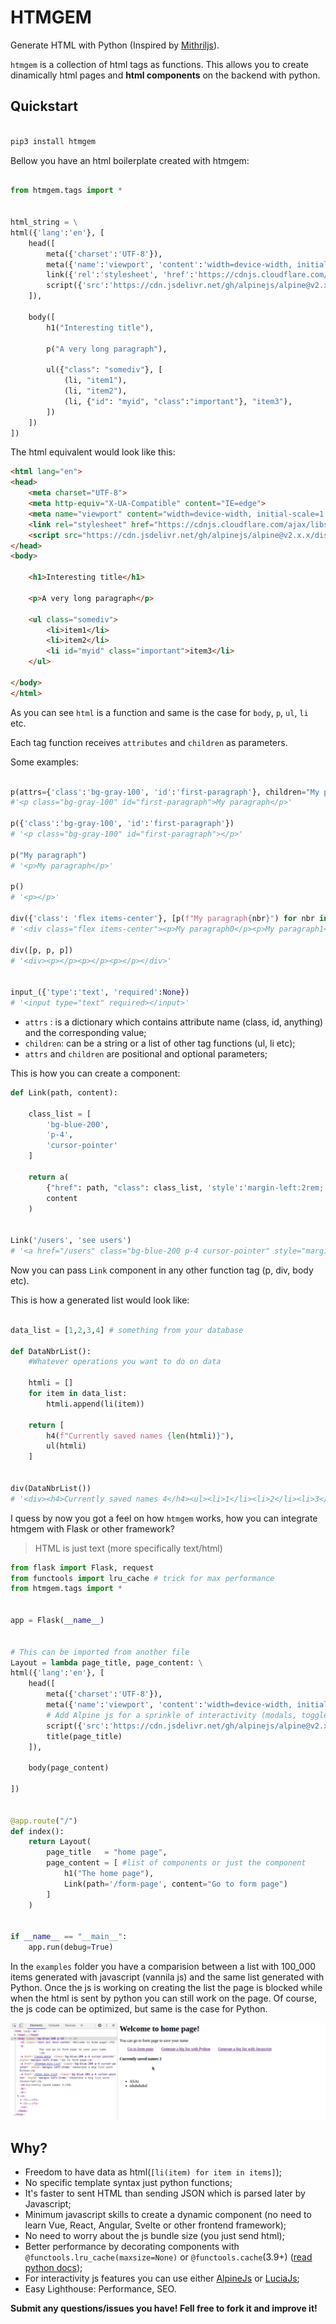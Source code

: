 # HTMGEM 

Generate HTML with Python (Inspired by [Mithriljs](https://mithril.js.org/)). 


`htmgem` is a collection of html tags as functions. 
This allows you to create dinamically html pages and **html components** on the backend with python.


## Quickstart

```py

pip3 install htmgem

```

Bellow you have an html boilerplate created with htmgem:

```py

from htmgem.tags import *


html_string = \
html({'lang':'en'}, [
    head([
        meta({'charset':'UTF-8'}),
        meta({'name':'viewport', 'content':'width=device-width, initial-scale=1.0'}),
        link({'rel':'stylesheet', 'href':'https://cdnjs.cloudflare.com/ajax/libs/tailwindcss/2.1.2/tailwind.min.css'}), 
        script({'src':'https://cdn.jsdelivr.net/gh/alpinejs/alpine@v2.x.x/dist/alpine.min.js', 'defer':None})
    ]),

    body([
        h1("Interesting title"),

        p("A very long paragraph"),

        ul({"class": "somediv"}, [
            (li, "item1"),
            (li, "item2"),
            (li, {"id": "myid", "class":"important"}, "item3"),
        ])
    ])
])

```

The html equivalent would look like this:

```html
<html lang="en">
<head>
    <meta charset="UTF-8">
    <meta http-equiv="X-UA-Compatible" content="IE=edge">
    <meta name="viewport" content="width=device-width, initial-scale=1.0">
    <link rel="stylesheet" href="https://cdnjs.cloudflare.com/ajax/libs/tailwindcss/2.1.2/tailwind.min.css">
    <script src="https://cdn.jsdelivr.net/gh/alpinejs/alpine@v2.x.x/dist/alpine.min.js" defer></script>
</head>
<body>

    <h1>Interesting title</h1>

    <p>A very long paragraph</p>

    <ul class="somediv">
        <li>item1</li>
        <li>item2</li>
        <li id="myid" class="important">item3</li>
    </ul>
    
</body>
</html>
```

As you can see `html` is a function and same is the case for `body`, `p`, `ul`, `li` etc.


Each tag function receives `attributes` and `children` as parameters. 

Some examples:

```py

p(attrs={'class':'bg-gray-100', 'id':'first-paragraph'}, children="My paragraph")
#'<p class="bg-gray-100" id="first-paragraph">My paragraph</p>'

p({'class':'bg-gray-100', 'id':'first-paragraph'})
# '<p class="bg-gray-100" id="first-paragraph"></p>'

p("My paragraph")
# '<p>My paragraph</p>'

p()
# '<p></p>'

div({'class': 'flex items-center'}, [p(f"My paragraph{nbr}") for nbr in range(3)])
# '<div class="flex items-center"><p>My paragraph0</p><p>My paragraph1</p><p>My paragraph2</p></div>'
​
div([p, p, p])
# '<div><p></p><p></p><p></p></div>'


input_({'type':'text', 'required':None})
# '<input type="text" required></input>' 

```

- `attrs` : is a dictionary which contains attribute name (class, id, anything) and the corresponding value;
- `children`: can be a string or a list of other tag functions (ul, li etc);
- `attrs` and `children` are positional and optional parameters;



This is how you can create a component:

```py
def Link(path, content):

    class_list = [
        'bg-blue-200',
        'p-4',
        'cursor-pointer'
    ]    

    return a(
        {"href": path, "class": class_list, 'style':'margin-left:2rem;'}, 
        content
    )


Link('/users', 'see users')
# '<a href="/users" class="bg-blue-200 p-4 cursor-pointer" style="margin-left:2rem;">see users</a>'

```

Now you can pass `Link` component in any other function tag (p, div, body etc).


This is how a generated list would look like:

```py

data_list = [1,2,3,4] # something from your database

def DataNbrList():
    #Whatever operations you want to do on data
    
    htmli = []
    for item in data_list:
        htmli.append(li(item))

    return [
        h4(f"Currently saved names {len(htmli)}"),
        ul(htmli)
    ]


div(DataNbrList())
# '<div><h4>Currently saved names 4</h4><ul><li>1</li><li>2</li><li>3</li><li>4</li></ul></div>'

```


I quess by now you got a feel on how `htmgem` works, how you can integrate htmgem with Flask or other framework?

> HTML is just text (more specifically text/html)

```py
from flask import Flask, request
from functools import lru_cache # trick for max performance
from htmgem.tags import *


app = Flask(__name__)


# This can be imported from another file
Layout = lambda page_title, page_content: \
html({'lang':'en'}, [
    head([
        meta({'charset':'UTF-8'}),
        meta({'name':'viewport', 'content':'width=device-width, initial-scale=1.0'}),
        # Add Alpine js for a sprinkle of interactivity (modals, toggles etc)
        script({'src':'https://cdn.jsdelivr.net/gh/alpinejs/alpine@v2.x.x/dist/alpine.min.js', 'defer':None})
        title(page_title)
    ]),

    body(page_content)
    
])


@app.route("/")
def index():  
    return Layout(
        page_title   = "home page", 
        page_content = [ #list of components or just the component
            h1("The home page"),
            Link(path='/form-page', content="Go to form page")
        ]
    )


if __name__ == "__main__":
    app.run(debug=True)

```

In the `examples` folder you have a comparision between a list with 100_000 items generated with javascript (vannila js) and the same list generated with Python.
Once the js is working on creating the list the page is blocked while when the html is sent by python you can still work on the page.
Of course, the js code can be optimized, but same is the case for Python.

![](htmgem.gif)



## Why?

- Freedom to have data as html(`[li(item) for item in items]`);
- No specific template syntax just python functions;
- It's faster to sent HTML than sending JSON which is parsed later by Javascript;
- Minimum javascript skills to create a dynamic component (no need to learn Vue, React, Angular, Svelte or other frontend framework);
- No need to worry about the js bundle size (you just send html);
- Better performance by decorating components with `@functools.lru_cache(maxsize=None)` or `@functools.cache`(3.9+) ([read python docs](https://docs.python.org/3/library/functools.html));
- For interactivity js features you can use either [AlpineJs](https://github.com/alpinejs/alpine) or [LuciaJs](https://lucia.js.org/);
- Easy Lighthouse: Performance, SEO.


**Submit any questions/issues you have! Fell free to fork it and improve it!**